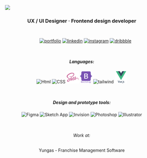 <img src="https://eduardopavani.com/github/headerreadm.png">
<h3 align="center">UX / UI Designer · Frontend design developer</h3>
<br>



<ul align="center">  

[![portfolio](https://img.shields.io/badge/my_portfolio-a78f60?style=for-the-badge&logo=ko-fi&logoColor=white)](https://eduardopavani.com/)
[![linkedin](https://img.shields.io/badge/linkedin-8b8f95?style=for-the-badge&logo=linkedin&logoColor=white)](https://www.linkedin.com/in/eduardopavani/)
[![instagram](https://img.shields.io/badge/instagram-8b8f95?style=for-the-badge&logo=instagram&logoColor=white)](https://instagram.com/eduardopavani.design)
[![dribbble](https://img.shields.io/badge/dribbble-8b8f95?style=for-the-badge&logo=dribbble&logoColor=white)](https://dribbble.com/dudupavani)

  </ul>
  
<br>

<h5 align="center">Languages:</h5>
<p align="center">
  
<img src="https://eduardopavani.com/github/html.png" alt="Html" title="Html"/>
<img src="https://eduardopavani.com/github/css.png" alt="CSS" title="CSS"/>
<img src="https://raw.githubusercontent.com/devicons/devicon/master/icons/sass/sass-original.svg" alt="sass" width="40" height="40"/>
<img src="https://raw.githubusercontent.com/devicons/devicon/master/icons/bootstrap/bootstrap-plain-wordmark.svg" alt="bootstrap" width="40" height="40"/> <img src="https://www.vectorlogo.zone/logos/tailwindcss/tailwindcss-icon.svg" alt="tailwind" width="40" height="40"/>
<img src="https://raw.githubusercontent.com/devicons/devicon/master/icons/vuejs/vuejs-original-wordmark.svg" alt="vuejs" width="40" height="40"/>
</p>
  
<br>

<h5 align="center">Design and prototype tools:</h5>
<p align="center">

<img src="https://eduardopavani.com/github/figma.png" alt="Figma" title="Figma"/>
<img src="https://www.vectorlogo.zone/logos/sketchapp/sketchapp-icon.svg" alt="Sketch App" title="Sketch App" width="64" height="64"/>
<img src="https://eduardopavani.com/github/invision.png" alt="Invision" title="Invision"/>
<img src="https://eduardopavani.com/github/photoshop.png" alt="Photoshop" title="Photoshop"/>
<img src="https://eduardopavani.com/github/illustrator.png" alt="Illustrator" title="Illustrator"/>
</p>

 <br>
 
 <h6 align="center">Work at:</h6>
<p align="center">Yungas - Franchise Management Software</p>

